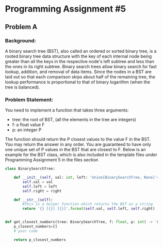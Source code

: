 # Programming Assignment #5

## Problem A

### Background:
A binary search tree (BST), also called an ordered or sorted binary tree, is a rooted binary tree data structure with the key of each internal node being greater than all the keys in the respective node's left subtree and less than the ones in its right subtree. Binary search trees allow binary search for fast lookup, addition, and removal of data items. Since the nodes in a BST are laid out so that each comparison skips about half of the remaining tree, the lookup performance is proportional to that of binary logarithm (when the tree is balanced).

### Problem Statement:
You need to implement a function that takes three arguments: 

* tree: the root of BST,  (all the elements in the tree are integers)
* f: a float value F
* p: an integer P

The function should return the P closest values to the value F in the BST. You may return the answer in any order. You are guaranteed to have only one unique set of P values in the BST that are closest to F. Below is an example for the BST class, which is also included in the template files under Programming Assignment 5 in the files section

```python
class BinarySearchTree:

    def __init__(self, val: int, left: 'Union[BinarySearchTree, None]'=None, right: 'Union[BinarySearchTree, None]'=None) -> None:
        self.val = val
        self.left = left
        self.right = right

    def __str__(self):
        #this is a helper function which returns the BST as a string
        return '{} [{}] [{}]'.format(self.val, self.left, self.right)

  
def get_closest_numbers(tree: BinarySearchTree, f: float, p: int) -> 'List[int]':
    p_closest_numbers=[]
    # your code

    return p_closest_numbers
```
 

